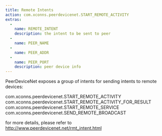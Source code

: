 ```yaml
---
title: Remote Intents
action: com.xconns.peerdevicenet.START_REMOTE_ACTIVITY
extras:
  -
    name: REMOTE_INTENT
    description: the intent to be sent to peer 
  - 
    name: PEER_NAME
  - 
    name: PEER_ADDR
  - 
    name: PEER_PORT 
    description: peer device info
---
```


PeerDeviceNet exposes a group of intents for sending intents to remote devices:

com.xconns.peerdevicenet.START_REMOTE_ACTIVITY
com.xconns.peerdevicenet.START_REMOTE_ACTIVITY_FOR_RESULT
com.xconns.peerdevicenet.START_REMOTE_SERVICE
com.xconns.peerdevicenet.SEND_REMOTE_BROADCAST

for more details, please refer to
http://www.peerdevicenet.net/rmt_intent.html
